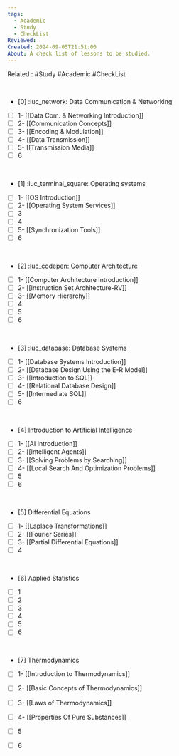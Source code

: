 ```yaml
---
tags:
  - Academic
  - Study
  - CheckList
Reviewed: 
Created: 2024-09-05T21:51:00
About: A check list of lessons to be studied.
---
```

Related : #Study #Academic #CheckList

<br>


- [0] :luc_network: Data Communication & Networking
- [ ] 1- [[Data Com. & Networking Introduction]] 
- [ ] 2- [[Communication Concepts]]
- [ ] 3- [[Encoding & Modulation]]
- [ ] 4- [[Data Transmission]]
- [ ] 5- [[Transmission Media]]
- [ ] 6

<br>

- [1] :luc_terminal_square: Operating systems
- [ ] 1- [[OS Introduction]]
- [ ] 2-  [[Operating System Services]]
- [ ] 3
- [ ] 4
- [ ] 5- [[Synchronization Tools]]
- [ ] 6

<br>

- [2] :luc_codepen: Computer Architecture
- [ ] 1- [[Computer Architecture Introduction]]
- [ ] 2- [[Instruction Set Architecture-RV]]
- [ ] 3- [[Memory Hierarchy]]
- [ ] 4
- [ ] 5
- [ ] 6

<br>

- [3] :luc_database: Database Systems
- [ ] 1- [[Database Systems Introduction]]
- [ ] 2- [[Database Design Using the E-R Model]]
- [ ] 3- [[Introduction to SQL]]
- [ ] 4- [[Relational Database Design]]
- [ ] 5- [[Intermediate SQL]]
- [ ] 6

<br>

- [4] Introduction to Artificial Intelligence 
- [ ] 1- [[AI Introduction]]
- [ ] 2- [[Intelligent Agents]]
- [ ] 3- [[Solving Problems by Searching]]
- [ ] 4- [[Local Search And Optimization Problems]]
- [ ] 5
- [ ] 6

<br>

- [5] Differential Equations
- [ ] 1- [[Laplace Transformations]]
- [ ] 2- [[Fourier Series]]
- [ ] 3- [[Partial Differential Equations]]
- [ ] 4

<br>

- [6] Applied Statistics
- [ ] 1
- [ ] 2
- [ ] 3
- [ ] 4
- [ ] 5
- [ ] 6

<br>

- [7] Thermodynamics
- [ ] 1- [[Introduction to Thermodynamics]]
- [ ] 2- [[Basic Concepts of Thermodynamics]]
- [ ] 3- [[Laws of Thermodynamics]]
- [ ] 4- [[Properties Of Pure Substances]]
- [ ] 5
- [ ] 6

